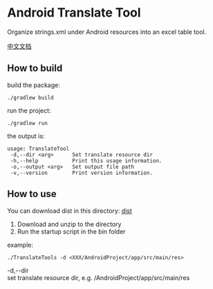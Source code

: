 # Android Translate Tool

Organize strings.xml under Android resources into an excel table tool.

[中文文档](./README-zh.md)

## How to build

build the package:
```shell script
./gradlew build
```

run the project:
```shell script
./gradlew run
```

the output is:
```shell script
usage: TranslateTool
 -d,--dir <arg>      Set translate resource dir
 -h,--help           Print this usage information.
 -o,--output <arg>   Set output file path
 -v,--version        Print version information.
```


## How to use

You can download dist in this directory:
[dist](https://github.com/LiuShuaiQ/android-translate-tools/tree/main/dist)

1. Download and unzip to the directory
2. Run the startup script in the bin folder

example:
```shell script
./TranslateTools -d <XXX/AndroidProject/app/src/main/res>
```

-d,--dir  
set translate resource dir, e.g. /AndroidProject/app/src/main/res